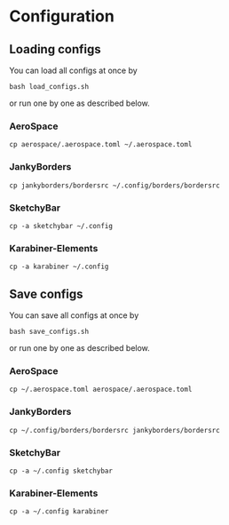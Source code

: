 # Configuration

## Loading configs

You can load all configs at once by
```
bash load_configs.sh
```
or run one by one as described below.

### AeroSpace

```shell
cp aerospace/.aerospace.toml ~/.aerospace.toml
```

### JankyBorders

```shell
cp jankyborders/bordersrc ~/.config/borders/bordersrc
```

### SketchyBar

```shell
cp -a sketchybar ~/.config
```

### Karabiner-Elements

```shell
cp -a karabiner ~/.config
```

## Save configs

You can save all configs at once by
```
bash save_configs.sh
```
or run one by one as described below.

### AeroSpace

```shell
cp ~/.aerospace.toml aerospace/.aerospace.toml
```

### JankyBorders

```shell
cp ~/.config/borders/bordersrc jankyborders/bordersrc
```

### SketchyBar

```shell
cp -a ~/.config sketchybar 
```

### Karabiner-Elements

```shell
cp -a ~/.config karabiner 
```

